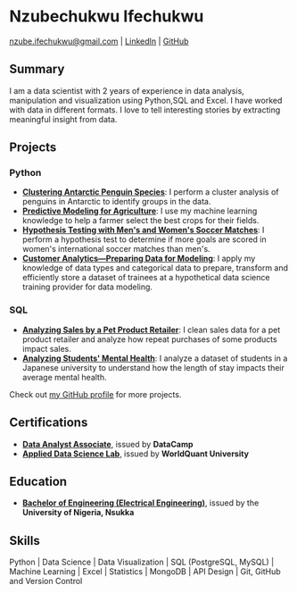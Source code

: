 # Nzubechukwu Ifechukwu

nzube.ifechukwu@gmail.com | [LinkedIn](https://www.linkedin.com/in/nzubeifechukwu/) | [GitHub](https://github.com/nzubeifechukwu)

## Summary

I am a data scientist with 2 years of experience in data analysis, manipulation and visualization using Python,SQL and Excel. I have worked with data in different formats. I love to tell interesting stories by extracting meaningful insight from data.

## Projects

### Python

- **[Clustering Antarctic Penguin Species](https://github.com/nzubeifechukwu/clustering-antarctic-penguin-species/blob/main/clustering-antarctic-penguins.ipynb)**: I perform a cluster analysis of penguins in Antarctic to identify groups in the data.
- **[Predictive Modeling for Agriculture](https://github.com/nzubeifechukwu/predictive-modeling-agric/blob/main/predictive_modeling_agric.ipynb)**: I use my machine learning knowledge to help a farmer select the best crops for their fields.
- **[Hypothesis Testing with Men's and Women's Soccer Matches](https://github.com/nzubeifechukwu/hypothesis-testing-men-women-soccer/blob/main/hypothesis_testing_soccer.ipynb)**: I perform a hypothesis test to determine if more goals are scored in women's international soccer matches than men's.
- **[Customer Analytics—Preparing Data for Modeling](https://github.com/nzubeifechukwu/customer-analytics)**: I apply my knowledge of data types and categorical data to prepare, transform and efficiently store a dataset of trainees at a hypothetical data science training provider for data modeling.

### SQL

- **[Analyzing Sales by a Pet Product Retailer](https://github.com/nzubeifechukwu/pet-supplies/blob/main/pet_supplies.ipynb)**: I clean sales data for a pet product retailer and analyze how repeat purchases of some products impact sales.
- **[Analyzing Students' Mental Health](https://github.com/nzubeifechukwu/students-mental-health/blob/main/students_mental_health.ipynb)**: I analyze a dataset of students in a Japanese university to understand how the length of stay impacts their average mental health.

Check out [my GitHub profile](https://github.com/nzubeifechukwu) for more projects.

## Certifications

- **[Data Analyst Associate](https://www.datacamp.com/certificate/DAA0013696647484)**, issued by **DataCamp**
- **[Applied Data Science Lab](https://www.credly.com/badges/6aee2256-410d-4dae-96ae-033e8d86e8b5)**, issued by **WorldQuant University**

## Education

- **[Bachelor of Engineering (Electrical Engineering)](https://drive.google.com/file/d/1YfjCOs-h3sMonnHlKGx4x6VUxzVANrJ6/view?usp=sharing)**, issued by the **University of Nigeria, Nsukka**

## Skills

Python | Data Science | Data Visualization | SQL (PostgreSQL, MySQL) | Machine Learning | Excel | Statistics | MongoDB | API Design | Git, GitHub and Version Control
